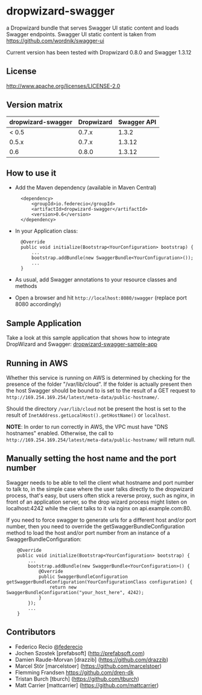 dropwizard-swagger
==================

a Dropwizard bundle that serves Swagger UI static content and loads Swagger endpoints. Swagger UI static content is taken from https://github.com/wordnik/swagger-ui

Current version has been tested with Dropwizard 0.8.0 and Swagger 1.3.12

License
-------

http://www.apache.org/licenses/LICENSE-2.0

Version matrix
--------------

dropwizard-swagger|Dropwizard|Swagger API 
------------------|----------|-----------
     < 0.5        |   0.7.x  |   1.3.2
       0.5.x      |   0.7.x  |   1.3.12  
       0.6        |   0.8.0  |   1.3.12  
       
How to use it
-------------

* Add the Maven dependency (available in Maven Central)

        <dependency>
            <groupId>io.federecio</groupId>
            <artifactId>dropwizard-swagger</artifactId>
            <version>0.6</version>
        </dependency>


* In your Application class:

		@Override
		public void initialize(Bootstrap<YourConfiguration> bootstrap) {
		    ...
			bootstrap.addBundle(new SwaggerBundle<YourConfiguration>());
            ...
		}


* As usual, add Swagger annotations to your resource classes and methods


* Open a browser and hit `http://localhost:8080/swagger` (replace port 8080 accordingly)

Sample Application
------------------

Take a look at this sample application that shows how to integrate DropWizard and Swagger: [dropwizard-swagger-sample-app](https://github.com/federecio/dropwizard-swagger-sample-app)

Running in AWS
--------------

Whether this service is running on AWS is determined by checking for the presence of the folder "/var/lib/cloud". If the folder is actually present then the host Swagger should be bound to is set to the result of a GET request to `http://169.254.169.254/latest/meta-data/public-hostname/`.

Should the directory `/var/lib/cloud` not be present the host is set to the result of `InetAddress.getLocalHost().getHostName()` or `localhost`.

__NOTE__: In order to run correctly in AWS, the VPC must have "DNS hostnames" enabled. Otherwise, the call to `http://169.254.169.254/latest/meta-data/public-hostname/` will return null.


Manually setting the host name and the port number
--------------------------------------------------

Swagger needs to be able to tell the client what hostname and port number to talk to, in the simple case where the user talks directly to the dropwizard process, that's easy, but users often stick a reverse proxy, such as nginx, in front of an application server, so the drop wizard process might listen on localhost:4242 while the client talks to it via nginx on api.example.com:80.

If you need to force swagger to generate urls for a different host and/or port number, then you need to override the getSwaggerBundleConfiguration method to load the host and/or port number from an instance of a SwaggerBundleConfiguration:

		@Override
        public void initialize(Bootstrap<YourConfiguration> bootstrap) {
            ...
            bootstrap.addBundle(new SwaggerBundle<YourConfiguration>() {
                @Override
                public SwaggerBundleConfiguration getSwaggerBundleConfiguration(YourConfigurationClass configuration) {
                    return new SwaggerBundleConfiguration("your_host_here", 4242);
                }
            });
            ...
        }


Contributors
------------

* Federico Recio [@federecio](http://twitter.com/federecio)
* Jochen Szostek [prefabsoft] (http://prefabsoft.com)
* Damien Raude-Morvan [drazzib] (https://github.com/drazzib)
* Marcel Stör [marcelstoer] (https://github.com/marcelstoer)
* Flemming Frandsen https://github.com/dren-dk
* Tristan Burch [tburch] (https://github.com/tburch)
* Matt Carrier [mattcarrier] (https://github.com/mattcarrier)
